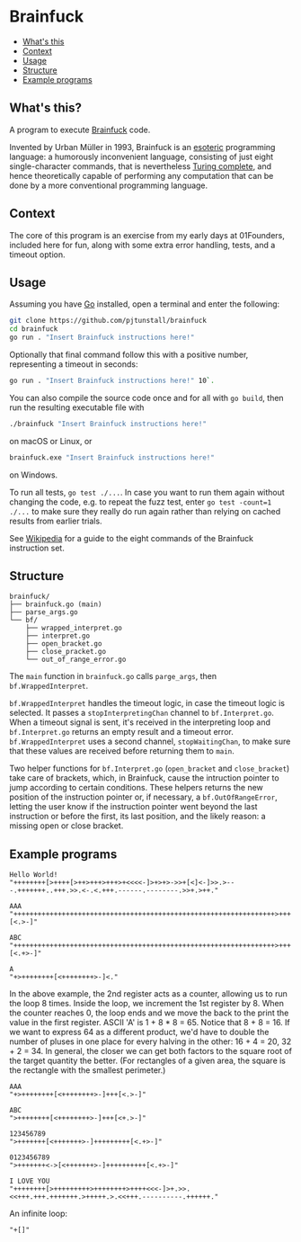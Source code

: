 # Brainfuck

- [What's this](#whats-this)
- [Context](#context)
- [Usage](#usage)
- [Structure](#structure)
- [Example programs](#example-programs)

## What's this?

A program to execute [Brainfuck](https://en.wikipedia.org/wiki/Brainfuck) code.

Invented by Urban Müller in 1993, Brainfuck is an [esoteric](https://en.wikipedia.org/wiki/Esoteric_programming_language) programming language: a humorously inconvenient language, consisting of just eight single-character commands, that is nevertheless [Turing complete](https://en.wikipedia.org/wiki/Turing_completeness), and hence theoretically capable of performing any computation that can be done by a more conventional programming language.

## Context

The core of this program is an exercise from my early days at 01Founders, included here for fun, along with some extra error handling, tests, and a timeout option.

## Usage

Assuming you have [Go](https://go.dev/) installed, open a terminal and enter the following:

```bash
git clone https://github.com/pjtunstall/brainfuck
cd brainfuck
go run . "Insert Brainfuck instructions here!"
```

Optionally that final command follow this with a positive number, representing a timeout in seconds:

```bash
go run . "Insert Brainfuck instructions here!" 10`.
```

You can also compile the source code once and for all with `go build`, then run the resulting executable file with

```bash
./brainfuck "Insert Brainfuck instructions here!"
```

on macOS or Linux, or

```bash
brainfuck.exe "Insert Brainfuck instructions here!"
```

on Windows.

To run all tests, `go test ./...`. In case you want to run them again without changing the code, e.g. to repeat the fuzz test, enter `go test -count=1 ./...` to make sure they really do run again rather than relying on cached results from earlier trials.

See [Wikipedia](https://en.wikipedia.org/wiki/Brainfuck#Language_design) for a guide to the eight commands of the Brainfuck instruction set.

## Structure

```
brainfuck/
├── brainfuck.go (main)
├── parse_args.go
└── bf/
    ├── wrapped_interpret.go
    ├── interpret.go
    ├── open_bracket.go
    ├── close_pracket.go
    └── out_of_range_error.go
```

The `main` function in `brainfuck.go` calls `parge_args`, then `bf.WrappedInterpret`.

`bf.WrappedInterpret` handles the timeout logic, in case the timeout logic is selected. It passes a `stopInterpretingChan` channel to `bf.Interpret.go`. When a timeout signal is sent, it's received in the interpreting loop and `bf.Interpret.go` returns an empty result and a timeout error. `bf.WrappedInterpret` uses a second channel, `stopWaitingChan`, to make sure that these values are received before returning them to `main`.

Two helper functions for `bf.Interpret.go` (`open_bracket` and `close_bracket`) take care of brackets, which, in Brainfuck, cause the intruction pointer to jump according to certain conditions. These helpers returns the new position of the instruction pointer or, if necessary, a `bf.OutOfRangeError`, letting the user know if the instruction pointer went beyond the last instruction or before the first, its last position, and the likely reason: a missing open or close bracket.

## Example programs

```
Hello World!
"++++++++[>++++[>++>+++>+++>+<<<<-]>+>+>->>+[<]<-]>>.>---.+++++++..+++.>>.<-.<.+++.------.--------.>>+.>++."

AAA
"+++++++++++++++++++++++++++++++++++++++++++++++++++++++++++++++++>+++[<.>-]"

ABC
"+++++++++++++++++++++++++++++++++++++++++++++++++++++++++++++++++>+++[<.+>-]"

A
"+>++++++++[<++++++++>-]<."
```

In the above example, the 2nd register acts as a counter, allowing us to run the loop 8 times. Inside the loop, we increment the 1st register by 8. When the counter reaches 0, the loop ends and we move the back to the print the value in the first register. ASCII 'A' is 1 + 8 \* 8 = 65. Notice that 8 + 8 = 16. If we want to express 64 as a different product, we'd have to double the number of pluses in one place for every halving in the other: 16 + 4 = 20, 32 + 2 = 34. In general, the closer we can get both factors to the square root of the target quantity the better. (For rectangles of a given area, the square is the rectangle with the smallest perimeter.)

```
AAA
"+>++++++++[<++++++++>-]+++[<.>-]"

ABC
">++++++++[<++++++++>-]+++[<+.>-]"

123456789
">+++++++[<+++++++>-]+++++++++[<.+>-]"

0123456789
">+++++++<->[<+++++++>-]++++++++++[<.+>-]"

I LOVE YOU
"++++++++[>+++++++++>++++++++>++++<<<-]>+.>>.<<+++.+++.+++++++.>+++++.>.<<+++.----------.++++++."
```

An infinite loop:

```
"+[]"
```
